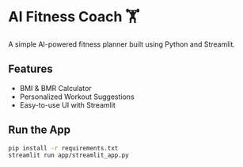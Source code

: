 # AI Fitness Coach 🏋️
A simple AI-powered fitness planner built using Python and Streamlit.

## Features
- BMI & BMR Calculator
- Personalized Workout Suggestions
- Easy-to-use UI with Streamlit

## Run the App
```bash
pip install -r requirements.txt
streamlit run app/streamlit_app.py
